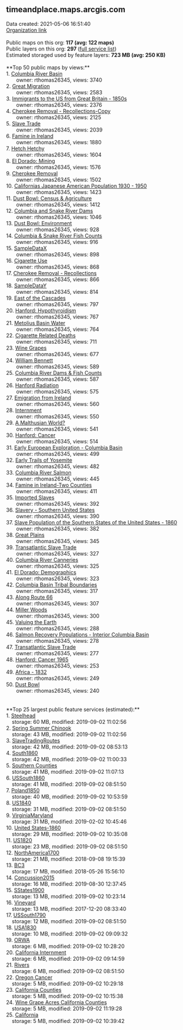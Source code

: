 <h2>timeandplace.maps.arcgis.com</h2> Data created: 2021-05-06 16:51:40 <br /><a target='new' href='https://timeandplace.maps.arcgis.com'>Organization link</a><br /><br />Public maps on this org: <b>117 (avg: 122 maps)</b><br />Public layers on this org: <b>297 </b>(<a target='new' href='https://services.arcgis.com/UW5euimmP18VZy1c/ArcGIS/rest/services'>full service list</a>)<br />Estimated storaged used by feature layers: <b>723 MB (avg: 250 KB)</b><br /><br />**Top 50 public maps by views:**<br />  1. <a target='new' href='https://www.arcgis.com/home/item.html?id=7fc477c187c0484ca4fd7b23487858b4'>Columbia River Basin</a> <br />  &nbsp;&nbsp;&nbsp;&nbsp; &nbsp;&nbsp;owner: rthomas26345, views: 3740<br />  2. <a target='new' href='https://www.arcgis.com/home/item.html?id=0fc5cc2666ce4a819a045399202b646b'>Great Migration</a> <br />  &nbsp;&nbsp;&nbsp;&nbsp; &nbsp;&nbsp;owner: rthomas26345, views: 2583<br />  3. <a target='new' href='https://www.arcgis.com/home/item.html?id=895b3a2cfbd54ce0a9fba1a3ee17cf63'>Immigrants to the US from Great Britain - 1850s</a> <br />  &nbsp;&nbsp;&nbsp;&nbsp; &nbsp;&nbsp;owner: rthomas26345, views: 2376<br />  4. <a target='new' href='https://www.arcgis.com/home/item.html?id=e26f2f9e0b63423bb0841ff21907e447'>Cherokee Removal - Recollections-Copy</a> <br />  &nbsp;&nbsp;&nbsp;&nbsp; &nbsp;&nbsp;owner: rthomas26345, views: 2125<br />  5. <a target='new' href='https://www.arcgis.com/home/item.html?id=da5580e76bd94e4fb6b29d38aabf216b'>Slave Trade</a> <br />  &nbsp;&nbsp;&nbsp;&nbsp; &nbsp;&nbsp;owner: rthomas26345, views: 2039<br />  6. <a target='new' href='https://www.arcgis.com/home/item.html?id=f84d5a36041646718085c00b56196950'>Famine in Ireland</a> <br />  &nbsp;&nbsp;&nbsp;&nbsp; &nbsp;&nbsp;owner: rthomas26345, views: 1880<br />  7. <a target='new' href='https://www.arcgis.com/home/item.html?id=0237f37d31664ce482ab5fdf90dd9e18'>Hetch Hetchy</a> <br />  &nbsp;&nbsp;&nbsp;&nbsp; &nbsp;&nbsp;owner: rthomas26345, views: 1604<br />  8. <a target='new' href='https://www.arcgis.com/home/item.html?id=f9630dd92a8342de83035cdd9ca02c81'>El Dorado:  Mining</a> <br />  &nbsp;&nbsp;&nbsp;&nbsp; &nbsp;&nbsp;owner: rthomas26345, views: 1576<br />  9. <a target='new' href='https://www.arcgis.com/home/item.html?id=804467340f4e437c8c054165f4844a77'>Cherokee Removal</a> <br />  &nbsp;&nbsp;&nbsp;&nbsp; &nbsp;&nbsp;owner: rthomas26345, views: 1502<br />  10. <a target='new' href='https://www.arcgis.com/home/item.html?id=20cc5877773a4ffea63bed188865c550'>Californias Japanese American Population 1930 - 1950</a> <br />  &nbsp;&nbsp;&nbsp;&nbsp; &nbsp;&nbsp;owner: rthomas26345, views: 1423<br />  11. <a target='new' href='https://www.arcgis.com/home/item.html?id=25aa904b30d445c0a82898cd3d666e60'>Dust Bowl: Census & Agriculture</a> <br />  &nbsp;&nbsp;&nbsp;&nbsp; &nbsp;&nbsp;owner: rthomas26345, views: 1412<br />  12. <a target='new' href='https://www.arcgis.com/home/item.html?id=efa2a67a65604d729a22dbb8ca12c040'>Columbia and Snake River Dams</a> <br />  &nbsp;&nbsp;&nbsp;&nbsp; &nbsp;&nbsp;owner: rthomas26345, views: 1046<br />  13. <a target='new' href='https://www.arcgis.com/home/item.html?id=23c595db4ff949d79f49507d1ad5ba88'>Dust Bowl: Environment</a> <br />  &nbsp;&nbsp;&nbsp;&nbsp; &nbsp;&nbsp;owner: rthomas26345, views: 928<br />  14. <a target='new' href='https://www.arcgis.com/home/item.html?id=4112faf07746432b98cb462db3d20346'>Columbia & Snake River Fish Counts</a> <br />  &nbsp;&nbsp;&nbsp;&nbsp; &nbsp;&nbsp;owner: rthomas26345, views: 916<br />  15. <a target='new' href='https://www.arcgis.com/home/item.html?id=7c49987ae2624dd79ccd9d66ad4223f3'>SampleDataX</a> <br />  &nbsp;&nbsp;&nbsp;&nbsp; &nbsp;&nbsp;owner: rthomas26345, views: 898<br />  16. <a target='new' href='https://www.arcgis.com/home/item.html?id=ebe8c4569e904ed796ab26fb0c70e1b8'>Cigarette Use</a> <br />  &nbsp;&nbsp;&nbsp;&nbsp; &nbsp;&nbsp;owner: rthomas26345, views: 868<br />  17. <a target='new' href='https://www.arcgis.com/home/item.html?id=ef933572a0fd45c9b78622f970aa71e8'>Cherokee Removal - Recollections</a> <br />  &nbsp;&nbsp;&nbsp;&nbsp; &nbsp;&nbsp;owner: rthomas26345, views: 866<br />  18. <a target='new' href='https://www.arcgis.com/home/item.html?id=9de2b8c2641a4d93a49b68a9e728ec31'>SampleDataY</a> <br />  &nbsp;&nbsp;&nbsp;&nbsp; &nbsp;&nbsp;owner: rthomas26345, views: 814<br />  19. <a target='new' href='https://www.arcgis.com/home/item.html?id=331f99bd76c94a2c827f23e4ebacc9f0'>East of the Cascades</a> <br />  &nbsp;&nbsp;&nbsp;&nbsp; &nbsp;&nbsp;owner: rthomas26345, views: 797<br />  20. <a target='new' href='https://www.arcgis.com/home/item.html?id=4c8fbf64c9424fe5805c69e4cafbdd56'>Hanford: Hypothyroidism</a> <br />  &nbsp;&nbsp;&nbsp;&nbsp; &nbsp;&nbsp;owner: rthomas26345, views: 767<br />  21. <a target='new' href='https://www.arcgis.com/home/item.html?id=046a63d5ba444d9b8a58fcabfc4dec87'>Metolius Basin Water</a> <br />  &nbsp;&nbsp;&nbsp;&nbsp; &nbsp;&nbsp;owner: rthomas26345, views: 764<br />  22. <a target='new' href='https://www.arcgis.com/home/item.html?id=a042c4890e1541f5bfc23f4f65cce181'>Cigarette Related Deaths</a> <br />  &nbsp;&nbsp;&nbsp;&nbsp; &nbsp;&nbsp;owner: rthomas26345, views: 711<br />  23. <a target='new' href='https://www.arcgis.com/home/item.html?id=460a2bfcb4c341d49bbec28fce41c90c'>Wine Grapes</a> <br />  &nbsp;&nbsp;&nbsp;&nbsp; &nbsp;&nbsp;owner: rthomas26345, views: 677<br />  24. <a target='new' href='https://www.arcgis.com/home/item.html?id=6d9e13c5347e4424adb3cfb07f0a9b96'>William Bennett</a> <br />  &nbsp;&nbsp;&nbsp;&nbsp; &nbsp;&nbsp;owner: rthomas26345, views: 589<br />  25. <a target='new' href='https://www.arcgis.com/home/item.html?id=1e35bdc4bb2846ecb9530864373e44c2'>Columbia River Dams & Fish Counts</a> <br />  &nbsp;&nbsp;&nbsp;&nbsp; &nbsp;&nbsp;owner: rthomas26345, views: 587<br />  26. <a target='new' href='https://www.arcgis.com/home/item.html?id=91b3f2bce1f54b3890961d83c2462d9f'>Hanford Radiation</a> <br />  &nbsp;&nbsp;&nbsp;&nbsp; &nbsp;&nbsp;owner: rthomas26345, views: 575<br />  27. <a target='new' href='https://www.arcgis.com/home/item.html?id=d9436f6eb68d4844b6505cc3f003be3a'>Emigration from Ireland</a> <br />  &nbsp;&nbsp;&nbsp;&nbsp; &nbsp;&nbsp;owner: rthomas26345, views: 560<br />  28. <a target='new' href='https://www.arcgis.com/home/item.html?id=db25cd64c547488194faa8e8983f17e2'>Internment</a> <br />  &nbsp;&nbsp;&nbsp;&nbsp; &nbsp;&nbsp;owner: rthomas26345, views: 550<br />  29. <a target='new' href='https://www.arcgis.com/home/item.html?id=b5e1ea0cdac2418f96514a6b33e628df'>A Malthusian World?</a> <br />  &nbsp;&nbsp;&nbsp;&nbsp; &nbsp;&nbsp;owner: rthomas26345, views: 541<br />  30. <a target='new' href='https://www.arcgis.com/home/item.html?id=781ab24df2c6459499670c8e9764b3b6'>Hanford: Cancer</a> <br />  &nbsp;&nbsp;&nbsp;&nbsp; &nbsp;&nbsp;owner: rthomas26345, views: 514<br />  31. <a target='new' href='https://www.arcgis.com/home/item.html?id=40b31606558042f0bd0b61cc91f2ec91'>Early European Exploration - Columbia Basin</a> <br />  &nbsp;&nbsp;&nbsp;&nbsp; &nbsp;&nbsp;owner: rthomas26345, views: 499<br />  32. <a target='new' href='https://www.arcgis.com/home/item.html?id=f9ab9385dbb040b1aaff4b20d66c809f'>Early Trails of Yosemite</a> <br />  &nbsp;&nbsp;&nbsp;&nbsp; &nbsp;&nbsp;owner: rthomas26345, views: 482<br />  33. <a target='new' href='https://www.arcgis.com/home/item.html?id=998a70d7a11c47f4b3411e4cbfd29e29'>Columbia River Salmon</a> <br />  &nbsp;&nbsp;&nbsp;&nbsp; &nbsp;&nbsp;owner: rthomas26345, views: 445<br />  34. <a target='new' href='https://www.arcgis.com/home/item.html?id=dc8f77bffefe4bcf9e1f1e8fca26e9c0'>Famine in Ireland-Two Counties</a> <br />  &nbsp;&nbsp;&nbsp;&nbsp; &nbsp;&nbsp;owner: rthomas26345, views: 411<br />  35. <a target='new' href='https://www.arcgis.com/home/item.html?id=517601462686460c87dfc9127118f77f'>Imported Slaves</a> <br />  &nbsp;&nbsp;&nbsp;&nbsp; &nbsp;&nbsp;owner: rthomas26345, views: 392<br />  36. <a target='new' href='https://www.arcgis.com/home/item.html?id=925a09ae2a9143e28f22832252cfa43e'>Slavery - Southern United States</a> <br />  &nbsp;&nbsp;&nbsp;&nbsp; &nbsp;&nbsp;owner: rthomas26345, views: 390<br />  37. <a target='new' href='https://www.arcgis.com/home/item.html?id=c397fd692bf5477ab64d5e8235f7706e'>Slave Population of the Southern States of the United States - 1860</a> <br />  &nbsp;&nbsp;&nbsp;&nbsp; &nbsp;&nbsp;owner: rthomas26345, views: 382<br />  38. <a target='new' href='https://www.arcgis.com/home/item.html?id=9f4d507fa12d4d3c8ccc3f9e86df44c7'>Great Plains</a> <br />  &nbsp;&nbsp;&nbsp;&nbsp; &nbsp;&nbsp;owner: rthomas26345, views: 345<br />  39. <a target='new' href='https://www.arcgis.com/home/item.html?id=571166de8f9c4f7084b4c5fea4dbe423'>Transatlantic Slave Trade</a> <br />  &nbsp;&nbsp;&nbsp;&nbsp; &nbsp;&nbsp;owner: rthomas26345, views: 327<br />  40. <a target='new' href='https://www.arcgis.com/home/item.html?id=023e8a582b324c21928b3e63ed4b0ee8'>Columbia River Canneries</a> <br />  &nbsp;&nbsp;&nbsp;&nbsp; &nbsp;&nbsp;owner: rthomas26345, views: 325<br />  41. <a target='new' href='https://www.arcgis.com/home/item.html?id=a5b319cf800b4e09ba23d72ce71b0eda'>El Dorado:  Demographics</a> <br />  &nbsp;&nbsp;&nbsp;&nbsp; &nbsp;&nbsp;owner: rthomas26345, views: 323<br />  42. <a target='new' href='https://www.arcgis.com/home/item.html?id=62d56179b1594508bce8ecfbc2b65194'>Columbia Basin Tribal Boundaries</a> <br />  &nbsp;&nbsp;&nbsp;&nbsp; &nbsp;&nbsp;owner: rthomas26345, views: 317<br />  43. <a target='new' href='https://www.arcgis.com/home/item.html?id=d76174e6a9634c62b907b9a1131b9bc9'>Along Route 66</a> <br />  &nbsp;&nbsp;&nbsp;&nbsp; &nbsp;&nbsp;owner: rthomas26345, views: 307<br />  44. <a target='new' href='https://www.arcgis.com/home/item.html?id=4a90664a044148faa71e018dcc49e530'>Miller Woods</a> <br />  &nbsp;&nbsp;&nbsp;&nbsp; &nbsp;&nbsp;owner: rthomas26345, views: 300<br />  45. <a target='new' href='https://www.arcgis.com/home/item.html?id=58dcba8b4fe64b85abd7e55b432686b2'>Valuing the Earth</a> <br />  &nbsp;&nbsp;&nbsp;&nbsp; &nbsp;&nbsp;owner: rthomas26345, views: 288<br />  46. <a target='new' href='https://www.arcgis.com/home/item.html?id=2cc911c05e1f4669a5e4c9a79461574f'>Salmon Recovery Populations - Interior Columbia Basin</a> <br />  &nbsp;&nbsp;&nbsp;&nbsp; &nbsp;&nbsp;owner: rthomas26345, views: 278<br />  47. <a target='new' href='https://www.arcgis.com/home/item.html?id=e771112a20c644acb4d64d7536bd9943'>Transatlantic Slave Trade</a> <br />  &nbsp;&nbsp;&nbsp;&nbsp; &nbsp;&nbsp;owner: rthomas26345, views: 277<br />  48. <a target='new' href='https://www.arcgis.com/home/item.html?id=5e35c131ad2a473bbcc90779d974d3ba'>Hanford: Cancer 1965</a> <br />  &nbsp;&nbsp;&nbsp;&nbsp; &nbsp;&nbsp;owner: rthomas26345, views: 253<br />  49. <a target='new' href='https://www.arcgis.com/home/item.html?id=cda936271bd0406dbf208cfa450d369e'>Africa - 1832</a> <br />  &nbsp;&nbsp;&nbsp;&nbsp; &nbsp;&nbsp;owner: rthomas26345, views: 249<br />  50. <a target='new' href='https://www.arcgis.com/home/item.html?id=c6f76ef45a3147ffac770b1b515c3dd5'>Dust Bowl</a> <br />  &nbsp;&nbsp;&nbsp;&nbsp; &nbsp;&nbsp;owner: rthomas26345, views: 240<br /><br /><br />**Top 25 largest public feature services (estimated):**<br /> 1. <a target='new' href='https://www.arcgis.com/home/item.html?id=e5346baa37d14ef7a350c04abe0c7647'>Steelhead</a><br /> &nbsp;&nbsp;&nbsp;&nbsp;storage: 60 MB, modified: 2019-09-02 11:02:56<br /> 2. <a target='new' href='https://www.arcgis.com/home/item.html?id=74ef856b0cec4abaad5638e4ea29c869'>Spring Summer Chinook</a><br /> &nbsp;&nbsp;&nbsp;&nbsp;storage: 43 MB, modified: 2019-09-02 11:02:56<br /> 3. <a target='new' href='https://www.arcgis.com/home/item.html?id=e287880f228d4831bdd012963eded09f'>SlaveTradingRoutes</a><br /> &nbsp;&nbsp;&nbsp;&nbsp;storage: 42 MB, modified: 2019-09-02 08:53:13<br /> 4. <a target='new' href='https://www.arcgis.com/home/item.html?id=8e596e78bf4d4945947577684bce4c6d'>South1860</a><br /> &nbsp;&nbsp;&nbsp;&nbsp;storage: 42 MB, modified: 2019-09-02 11:00:33<br /> 5. <a target='new' href='https://www.arcgis.com/home/item.html?id=8a29b0657cb34eeb8a92f1063b05cd06'>Southern Counties</a><br /> &nbsp;&nbsp;&nbsp;&nbsp;storage: 41 MB, modified: 2019-09-02 11:07:13<br /> 6. <a target='new' href='https://www.arcgis.com/home/item.html?id=f47bd05adc2b45c68fcc7afc3d7e606d'>USSouth1860</a><br /> &nbsp;&nbsp;&nbsp;&nbsp;storage: 41 MB, modified: 2019-09-02 08:51:50<br /> 7. <a target='new' href='https://www.arcgis.com/home/item.html?id=b8af99313cf04d31b35771e468d42e78'>Poland1850</a><br /> &nbsp;&nbsp;&nbsp;&nbsp;storage: 40 MB, modified: 2019-09-02 10:53:59<br /> 8. <a target='new' href='https://www.arcgis.com/home/item.html?id=7174ddf7d8ee47ba95204d5df850dce1'>US1840</a><br /> &nbsp;&nbsp;&nbsp;&nbsp;storage: 31 MB, modified: 2019-09-02 08:51:50<br /> 9. <a target='new' href='https://www.arcgis.com/home/item.html?id=2c2ff8f5c49147979fd01f21a8e99d2e'>VirginiaMaryland</a><br /> &nbsp;&nbsp;&nbsp;&nbsp;storage: 31 MB, modified: 2019-02-02 10:45:46<br /> 10. <a target='new' href='https://www.arcgis.com/home/item.html?id=faed2cbbf5064618a40603918877cc76'>United States-1860</a><br /> &nbsp;&nbsp;&nbsp;&nbsp;storage: 29 MB, modified: 2019-09-02 10:35:08<br /> 11. <a target='new' href='https://www.arcgis.com/home/item.html?id=e30ddaebbbe440e38ca657e35a653e6e'>US1820</a><br /> &nbsp;&nbsp;&nbsp;&nbsp;storage: 23 MB, modified: 2019-09-02 08:51:50<br /> 12. <a target='new' href='https://www.arcgis.com/home/item.html?id=4eb88e8549f54a4a8b3bab326e4111dc'>NorthAmerica1700</a><br /> &nbsp;&nbsp;&nbsp;&nbsp;storage: 21 MB, modified: 2018-09-08 19:15:39<br /> 13. <a target='new' href='https://www.arcgis.com/home/item.html?id=9309a5c97a7648a6a934063935ff08f9'>BC3</a><br /> &nbsp;&nbsp;&nbsp;&nbsp;storage: 17 MB, modified: 2018-05-26 15:56:10<br /> 14. <a target='new' href='https://www.arcgis.com/home/item.html?id=cb4458f7e57945648605a6cde014a38d'>Concussion2015</a><br /> &nbsp;&nbsp;&nbsp;&nbsp;storage: 16 MB, modified: 2019-08-30 12:37:45<br /> 15. <a target='new' href='https://www.arcgis.com/home/item.html?id=ad6048a8650744868891b6d7cc675374'>SStates1900</a><br /> &nbsp;&nbsp;&nbsp;&nbsp;storage: 13 MB, modified: 2019-09-02 10:23:14<br /> 16. <a target='new' href='https://www.arcgis.com/home/item.html?id=e776ce51c6d94dd3a6a90b8b69e8c487'>Vineyard</a><br /> &nbsp;&nbsp;&nbsp;&nbsp;storage: 13 MB, modified: 2017-12-20 08:33:40<br /> 17. <a target='new' href='https://www.arcgis.com/home/item.html?id=c50a3a3018264dccb26a944452fd7610'>USSouth1790</a><br /> &nbsp;&nbsp;&nbsp;&nbsp;storage: 12 MB, modified: 2019-09-02 08:51:50<br /> 18. <a target='new' href='https://www.arcgis.com/home/item.html?id=7581b9b2b7354066b080843cdbbcb414'>USA1830</a><br /> &nbsp;&nbsp;&nbsp;&nbsp;storage: 10 MB, modified: 2019-09-02 09:09:32<br /> 19. <a target='new' href='https://www.arcgis.com/home/item.html?id=11d15c08a7474d38831513d9a7fa5c0f'>ORWA</a><br /> &nbsp;&nbsp;&nbsp;&nbsp;storage: 6 MB, modified: 2019-09-02 10:28:20<br /> 20. <a target='new' href='https://www.arcgis.com/home/item.html?id=9b07a4f16cb34e91ad8d49d448c20ca9'>California Internment</a><br /> &nbsp;&nbsp;&nbsp;&nbsp;storage: 6 MB, modified: 2019-09-02 09:14:59<br /> 21. <a target='new' href='https://www.arcgis.com/home/item.html?id=a189e0769d4344318f46f327d29edf21'>Rivers</a><br /> &nbsp;&nbsp;&nbsp;&nbsp;storage: 6 MB, modified: 2019-09-02 08:51:50<br /> 22. <a target='new' href='https://www.arcgis.com/home/item.html?id=061e9b4bf45143de91502d34dd8f1d5c'>Oregon Cancer</a><br /> &nbsp;&nbsp;&nbsp;&nbsp;storage: 5 MB, modified: 2019-09-02 10:29:18<br /> 23. <a target='new' href='https://www.arcgis.com/home/item.html?id=7274ac014b424ddeaf9d3890721ca10a'>California Counties</a><br /> &nbsp;&nbsp;&nbsp;&nbsp;storage: 5 MB, modified: 2019-09-02 10:15:38<br /> 24. <a target='new' href='https://www.arcgis.com/home/item.html?id=5be8a40c1b7843c993f4afbf0f98f1a4'>Wine Grape Acres California Counties</a><br /> &nbsp;&nbsp;&nbsp;&nbsp;storage: 5 MB, modified: 2019-09-02 11:19:28<br /> 25. <a target='new' href='https://www.arcgis.com/home/item.html?id=db12e563dddb4f8c98753d98415cb38b'>California</a><br /> &nbsp;&nbsp;&nbsp;&nbsp;storage: 5 MB, modified: 2019-09-02 10:39:42<br />